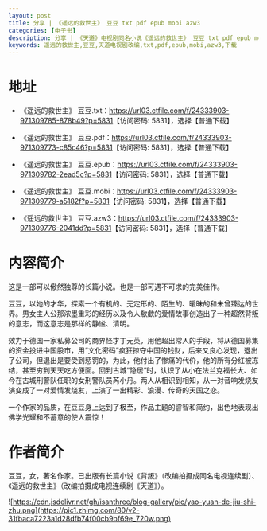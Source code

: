 ```yaml
---
layout: post
title: 分享 | 《遥远的救世主》 豆豆 txt pdf epub mobi azw3
categories: [电子书]
description: 分享 | 《天道》电视剧同名小说《遥远的救世主》 豆豆 txt pdf epub mobi azw3 下载：https://qweree.cn/index.php/140/
keywords: 遥远的救世主,豆豆,天道电视剧改编,txt,pdf,epub,mobi,azw3,下载
---
```


# 地址

- 《遥远的救世主》 豆豆.txt：<https://url03.ctfile.com/f/24333903-971309785-878b49?p=5831>【访问密码: 5831】，选择【普通下载】

- 《遥远的救世主》 豆豆.pdf：<https://url03.ctfile.com/f/24333903-971309773-c85c46?p=5831>【访问密码: 5831】，选择【普通下载】

- 《遥远的救世主》 豆豆.epub：<https://url03.ctfile.com/f/24333903-971309782-2ead5c?p=5831>【访问密码: 5831】，选择【普通下载】

- 《遥远的救世主》 豆豆.mobi：<https://url03.ctfile.com/f/24333903-971309779-a5182f?p=5831>【访问密码: 5831】，选择【普通下载】

- 《遥远的救世主》 豆豆.azw3：<https://url03.ctfile.com/f/24333903-971309776-2041dd?p=5831>【访问密码: 5831】，选择【普通下载】

# 内容简介

这是一部可以傲然独尊的长篇小说。也是一部可遇不可求的完美佳作。

豆豆，以她的才华，探索一个有机的、无定形的、陌生的、暧昧的和未曾臻达的世界。男女主人公那浓墨重彩的经历以及令人欷歔的爱情故事创造出了一种超然背叛的意志，而这意志是那样的静谧、清明。

效力于德国一家私募公司的商界怪才丁元英，用他超出常人的手段，将从德国募集的资金投进中国股市，用“文化密码”疯狂掠夺中国的钱财，后来又良心发现，退出了公司，但退出是要受到惩罚的，为此，他付出了惨痛的代价，他的所有分红被冻结，甚至穷到天天吃方便面。回到古城“隐居”时，认识了从小在法兰克福长大、如今在古城刑警队任职的女刑警队员芮小丹。两人从相识到相知，从一对音响发烧友演变成了一对爱情发烧友，上演了一出精彩、浪漫、传奇的天国之恋。

一个作家的品质，在豆豆身上达到了极至，作品主题的睿智和简约，出色地表现出佛学光耀和不蓄意的使人震惊！

# 作者简介

豆豆，女，著名作家。已出版有长篇小说《背叛》（改编拍摄成同名电视连续剧）、《遥远的救世主》（改编拍摄成电视连续剧《天道》）。

![https://cdn.jsdelivr.net/gh/isanthree/blog-gallery/pic/yao-yuan-de-jiu-shi-zhu.png](https://pic1.zhimg.com/80/v2-31fbaca7223a1d28dfb74f00cb9bf69e_720w.png)
